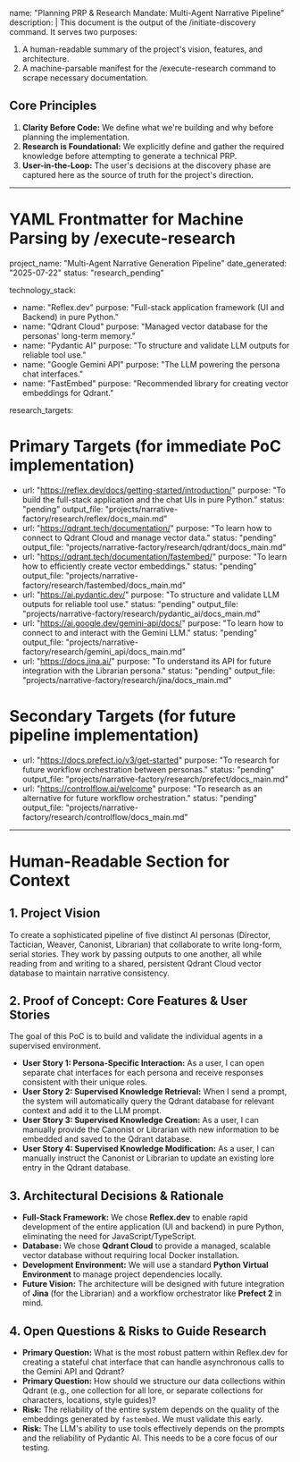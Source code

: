 name: "Planning PRP & Research Mandate: Multi-Agent Narrative Pipeline"
description: |
  This document is the output of the /initiate-discovery command.
  It serves two purposes:
  1. A human-readable summary of the project's vision, features, and architecture.
  2. A machine-parsable manifest for the /execute-research command to scrape necessary documentation.

## Core Principles
1. **Clarity Before Code:** We define what we're building and why before planning the implementation.
2. **Research is Foundational:** We explicitly define and gather the required knowledge before attempting to generate a technical PRP.
3. **User-in-the-Loop:** The user's decisions at the discovery phase are captured here as the source of truth for the project's direction.

---
# YAML Frontmatter for Machine Parsing by /execute-research

project_name: "Multi-Agent Narrative Generation Pipeline"
date_generated: "2025-07-22"
status: "research_pending"

technology_stack:
  - name: "Reflex.dev"
    purpose: "Full-stack application framework (UI and Backend) in pure Python."
  - name: "Qdrant Cloud"
    purpose: "Managed vector database for the personas' long-term memory."
  - name: "Pydantic AI"
    purpose: "To structure and validate LLM outputs for reliable tool use."
  - name: "Google Gemini API"
    purpose: "The LLM powering the persona chat interfaces."
  - name: "FastEmbed"
    purpose: "Recommended library for creating vector embeddings for Qdrant."

research_targets:
  # Primary Targets (for immediate PoC implementation)
  - url: "https://reflex.dev/docs/getting-started/introduction/"
    purpose: "To build the full-stack application and the chat UIs in pure Python."
    status: "pending"
    output_file: "projects/narrative-factory/research/reflex/docs_main.md"
  - url: "https://qdrant.tech/documentation/"
    purpose: "To learn how to connect to Qdrant Cloud and manage vector data."
    status: "pending"
    output_file: "projects/narrative-factory/research/qdrant/docs_main.md"
  - url: "https://qdrant.tech/documentation/fastembed/"
    purpose: "To learn how to efficiently create vector embeddings."
    status: "pending"
    output_file: "projects/narrative-factory/research/fastembed/docs_main.md"
  - url: "https://ai.pydantic.dev/"
    purpose: "To structure and validate LLM outputs for reliable tool use."
    status: "pending"
    output_file: "projects/narrative-factory/research/pydantic_ai/docs_main.md"
  - url: "https://ai.google.dev/gemini-api/docs/"
    purpose: "To learn how to connect to and interact with the Gemini LLM."
    status: "pending"
    output_file: "projects/narrative-factory/research/gemini_api/docs_main.md"
  - url: "https://docs.jina.ai/"
    purpose: "To understand its API for future integration with the Librarian persona."
    status: "pending"
    output_file: "projects/narrative-factory/research/jina/docs_main.md"
  # Secondary Targets (for future pipeline implementation)
  - url: "https://docs.prefect.io/v3/get-started"
    purpose: "To research for future workflow orchestration between personas."
    status: "pending"
    output_file: "projects/narrative-factory/research/prefect/docs_main.md"
  - url: "https://controlflow.ai/welcome"
    purpose: "To research as an alternative for future workflow orchestration."
    status: "pending"
    output_file: "projects/narrative-factory/research/controlflow/docs_main.md"
---

# Human-Readable Section for Context

## 1. Project Vision
To create a sophisticated pipeline of five distinct AI personas (Director, Tactician, Weaver, Canonist, Librarian) that collaborate to write long-form, serial stories. They work by passing outputs to one another, all while reading from and writing to a shared, persistent Qdrant Cloud vector database to maintain narrative consistency.

## 2. Proof of Concept: Core Features & User Stories
The goal of this PoC is to build and validate the individual agents in a supervised environment.

- **User Story 1: Persona-Specific Interaction:** As a user, I can open separate chat interfaces for each persona and receive responses consistent with their unique roles.
- **User Story 2: Supervised Knowledge Retrieval:** When I send a prompt, the system will automatically query the Qdrant database for relevant context and add it to the LLM prompt.
- **User Story 3: Supervised Knowledge Creation:** As a user, I can manually provide the Canonist or Librarian with new information to be embedded and saved to the Qdrant database.
- **User Story 4: Supervised Knowledge Modification:** As a user, I can manually instruct the Canonist or Librarian to update an existing lore entry in the Qdrant database.

## 3. Architectural Decisions & Rationale
- **Full-Stack Framework:** We chose **Reflex.dev** to enable rapid development of the entire application (UI and backend) in pure Python, eliminating the need for JavaScript/TypeScript.
- **Database:** We chose **Qdrant Cloud** to provide a managed, scalable vector database without requiring local Docker installation.
- **Development Environment:** We will use a standard **Python Virtual Environment** to manage project dependencies locally.
- **Future Vision:** The architecture will be designed with future integration of **Jina** (for the Librarian) and a workflow orchestrator like **Prefect 2** in mind.

## 4. Open Questions & Risks to Guide Research
- **Primary Question:** What is the most robust pattern within Reflex.dev for creating a stateful chat interface that can handle asynchronous calls to the Gemini API and Qdrant?
- **Primary Question:** How should we structure our data collections within Qdrant (e.g., one collection for all lore, or separate collections for characters, locations, style guides)?
- **Risk:** The reliability of the entire system depends on the quality of the embeddings generated by `fastembed`. We must validate this early.
- **Risk:** The LLM's ability to use tools effectively depends on the prompts and the reliability of Pydantic AI. This needs to be a core focus of our testing.